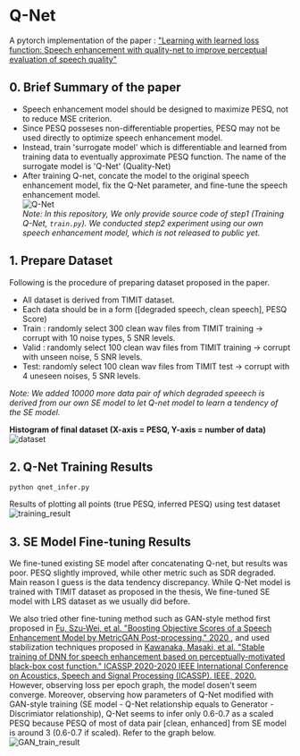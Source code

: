 # Q-Net
A pytorch implementation of the paper : ["Learning with learned loss function: Speech enhancement with quality-net to improve perceptual evaluation of speech quality"](https://ieeexplore.ieee.org/abstract/document/8902088)

## 0. Brief Summary of the paper
* Speech enhancement model should be designed to maximize PESQ, not to reduce MSE criterion. 
* Since PESQ posseses non-differentiable properties, PESQ may not be used directly to optimize speech enhancement model.
* Instead, train 'surrogate model' which is differentiable and learned from training data to eventually approximate PESQ function. The name of the surrogate model is 'Q-Net' (Quality-Net) 
* After training Q-net, concate the model to the original speech enhancement model, fix the Q-Net parameter, and fine-tune the speech enhancement model.   
 ![Q-Net](https://user-images.githubusercontent.com/77431192/117633167-c0b33180-b1b8-11eb-99b3-c012f036bf2a.PNG)  
 *Note: In this repository, We only provide source code of step1 (Training Q-Net, `train.py`). We conducted step2 experiment using our own speech enhancement model, which is not released to public yet.* 
 
 ## 1. Prepare Dataset
 Following is the procedure of preparing dataset proposed in the paper. 
 * All dataset is derived from TIMIT dataset. 
 * Each data should be in a form ([degraded speech, clean speech], PESQ Score)
 * Train : randomly select 300 clean wav files from TIMIT training -> corrupt with 10 noise types, 5 SNR levels. 
 * Valid : randomly select 100 clean wav files from TIMIT training -> corrupt with unseen noise, 5 SNR levels.
 * Test: randomly select 100 clean wav files from TIMIT test -> corrupt with 4 uneseen noises, 5 SNR levels.
 
  *Note: We added 10000 more data pair of which degraded speeech is derived from our own SE model to let Q-net model to learn a tendency of the SE model.*  
  
**Histogram of final dataset (X-axis = PESQ, Y-axis = number of data)**   
  ![dataset](https://user-images.githubusercontent.com/77431192/117650336-8acb7880-b1cb-11eb-8fab-0d32fb51c3bb.PNG)


 ## 2. Q-Net Training Results
 ~~~
 python qnet_infer.py
 ~~~
 Results of plotting all points (true PESQ, inferred PESQ) using test dataset  
 ![training_result](https://user-images.githubusercontent.com/77431192/117636134-7b443380-b1bb-11eb-972c-2f0292cffcc2.PNG)

 ## 3. SE Model Fine-tuning Results
 We fine-tuned existing SE model after concatenating Q-net, but results was poor. PESQ slightly improved, while other metric such as SDR degraded. Main reason I guess is the data tendency discrepancy. While Q-Net model is trained with TIMIT dataset as proposed in the thesis, We fine-tuned SE model with LRS dataset as we usually did before. 
 
 We also tried other fine-tuning method such as GAN-style method first proposed in [Fu, Szu-Wei, et al. "Boosting Objective Scores of a Speech Enhancement Model by MetricGAN Post-processing." 2020 ](https://ieeexplore.ieee.org/stamp/stamp.jsp?tp=&arnumber=9306484&tag=1), and used stabilization techniques proposed in [Kawanaka, Masaki, et al. "Stable training of DNN for speech enhancement based on perceptually-motivated black-box cost function." ICASSP 2020-2020 IEEE International Conference on Acoustics, Speech and Signal Processing (ICASSP). IEEE, 2020.](https://ieeexplore.ieee.org/stamp/stamp.jsp?tp=&arnumber=9054578) However, observing loss per epoch graph,  the model dosen't seem converge. Moreover, observing how parameters of Q-Net modified with GAN-style training (SE model - Q-Net relationship equals to Generator - Discrimiator relationship), Q-Net seems to infer only 0.6-0.7 as a scaled PESQ because PESQ of most of data pair [clean, enhanced] from SE model is around 3 (0.6-0.7 if scaled). Refer to the graph below.   
 ![GAN_train_result](https://user-images.githubusercontent.com/77431192/117656757-af2b5300-b1d3-11eb-8c32-8e112c74b86a.PNG)

